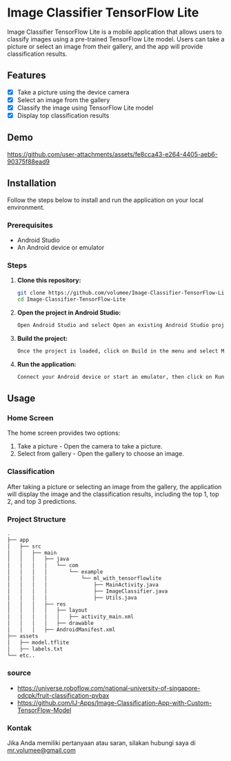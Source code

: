 # Image Classifier TensorFlow Lite

Image Classifier TensorFlow Lite is a mobile application that allows users to classify images using a pre-trained TensorFlow Lite model. Users can take a picture or select an image from their gallery, and the app will provide classification results.

## Features

- [x] Take a picture using the device camera
- [x] Select an image from the gallery
- [x] Classify the image using TensorFlow Lite model
- [x] Display top classification results

## Demo
https://github.com/user-attachments/assets/fe8cca43-e264-4405-aeb6-90375f88ead9

## Installation

Follow the steps below to install and run the application on your local environment.

### Prerequisites

- Android Studio
- An Android device or emulator

### Steps

1. **Clone this repository:**

   ```bash
   git clone https://github.com/volumee/Image-Classifier-TensorFlow-Lite.git
   cd Image-Classifier-TensorFlow-Lite
   ```
2. **Open the project in Android Studio:**
   ```bash
   Open Android Studio and select Open an existing Android Studio project. Navigate to the cloned repository directory and select it.
   ```
4. **Build the project:**
   ```bash
   Once the project is loaded, click on Build in the menu and select Make Project.
   ```
6. **Run the application:**
   ```bash
   Connect your Android device or start an emulator, then click on Run in the menu and select Run 'app'.
   ```

## Usage
### Home Screen
The home screen provides two options:
1. Take a picture - Open the camera to take a picture.
2. Select from gallery - Open the gallery to choose an image.
   
### Classification
After taking a picture or selecting an image from the gallery, the application will display the image and the classification results, including the top 1, top 2, and top 3 predictions.

### Project Structure
```bash
.
├── app
│   ├── src
│   │   ├── main
│   │   │   ├── java
│   │   │   │   └── com
│   │   │   │       └── example
│   │   │   │           └── ml_with_tensorflowlite
│   │   │   │               ├── MainActivity.java
│   │   │   │               ├── ImageClassifier.java
│   │   │   │               ├── Utils.java
│   │   │   ├── res
│   │   │   │   ├── layout
│   │   │   │   │   ├── activity_main.xml
│   │   │   │   ├── drawable
│   │   │   ├── AndroidManifest.xml
├── assets
│   ├── model.tflite
│   ├── labels.txt
└── etc..
```

### source
- https://universe.roboflow.com/national-university-of-singapore-odcpk/fruit-classification-pvbax
- https://github.com/IJ-Apps/Image-Classification-App-with-Custom-TensorFlow-Model

### Kontak
Jika Anda memiliki pertanyaan atau saran, silakan hubungi saya di mr.volumee@gmail.com

